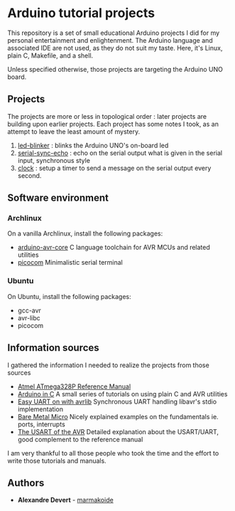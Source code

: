 # Arduino tutorial projects

This repository is a set of small educational Arduino projects I did for my 
personal entertainment and enlightenment. The Arduino language and associated 
IDE are not used, as they do not suit my taste. Here, it's Linux, plain C, 
Makefile, and a shell.

Unless specified otherwise, those projects are targeting the Arduino UNO board. 


## Projects

The projects are more or less in topological order : later projects are 
building upon earlier projects. Each project has some notes I took, as an attempt
to leave the least amount of mystery.

1. [led-blinker](projects/led-blinker) : blinks the Arduino UNO's on-board led
1. [serial-sync-echo](projects/serial-sync-echo) : echo on the serial output what is given in the serial input, synchronous style
1. [clock](projects/clock) : setup a timer to send a message on the serial output every second.


## Software environment

### Archlinux 

On a vanilla Archlinux, install the following packages:

* [arduino-avr-core](https://archlinux.org/packages/community/any/arduino-avr-core/) C language toolchain for AVR MCUs and related utilities
* [picocom](https://archlinux.org/packages/community/x86_64/picocom/) Minimalistic serial terminal


### Ubuntu

On Ubuntu, install the following packages:

* gcc-avr
* avr-libc
* picocom

## Information sources

I gathered the information I needed to realize the projects from those sources

* [Atmel ATmega328P Reference Manual](https://github.com/eerimoq/hardware-reference/blob/master/Atmel/atmega328p%20reference%20manual.pdf)
* [Arduino in C](https://balau82.wordpress.com/arduino-in-c) A small series of tutorials on using plain C and AVR utilities
* [Easy UART on with avrlib](https://appelsiini.net/2011/simple-usart-with-avr-libc/) Synchronous UART handling libavr's stdio implementation
* [Bare Metal Micro](https://baremetalmicro.com/) Nicely explained examples on the fundamentals ie. ports, interrupts
* [The USART of the AVR](https://maxembedded.com/2013/09/the-usart-of-the-avr/) Detailed explanation about the USART/UART, good complement to the reference manual

I am very thankful to all those people who took the time and the effort to
write those tutorials and manuals.


## Authors

* **Alexandre Devert** - [marmakoide](https://github.com/marmakoide)
